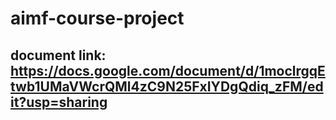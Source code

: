 # aimf-course-project

## document link: https://docs.google.com/document/d/1moclrgqEtwb1UMaVWcrQMl4zC9N25FxIYDgQdiq_zFM/edit?usp=sharing
